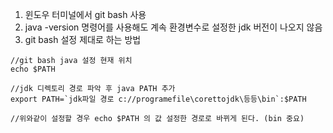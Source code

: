 1. 윈도우 터미널에서 git bash 사용
2. java -version 명령어를 사용해도 계속 환경변수로 설정한 jdk 버전이 나오지 않음
3. git bash 설정 제대로 하는 방법

```
//git bash java 설정 현재 위치
echo $PATH
```

```
//jdk 디렉토리 경로 파악 후 java PATH 추가
export PATH=`jdk파일 경로 c://programefile\corettojdk\등등\bin`:$PATH

//위와같이 설정할 경우 echo $PATH 의 값 설정한 경로로 바뀌게 된다. (bin 중요)
```